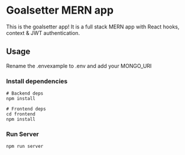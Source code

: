 # Goalsetter MERN app

This is the goalsetter app! It is a full stack MERN app with React hooks, context & JWT authentication.

## Usage

Rename the .envexample to .env and add your MONGO_URI

### Install dependencies

```
# Backend deps
npm install

# Frontend deps
cd frontend
npm install
```

### Run Server

```
npm run server
```

